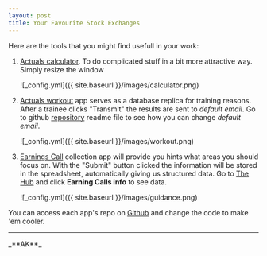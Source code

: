 ```yaml
---
layout: post
title: Your Favourite Stock Exchanges
---
```


Here are the tools that you might find usefull in your work:

1. [Actuals calculator](http://estimates.github.io/calculator/). To do complicated stuff in a bit more attractive way. Simply resize the window
  
    ![_config.yml]({{ site.baseurl }}/images/calculator.png)

2. [Actuals workout](http://estimates.github.io/workout/) app serves as a database replica for training reasons. After a trainee clicks "Transmit" the results are sent to _default email_. Go to github [repository](https://github.com/Estimates/workout) readme file to see how you can change _default email_.
  
    ![_config.yml]({{ site.baseurl }}/images/workout.png)

3. [Earnings Call](http://estimates.github.io/guidance/) collection app will provide you hints what areas you should focus on. With the "Submit" button clicked the information will be stored in the spreadsheet, automatically giving us structured data.
Go to [The Hub](https://thehub.thomsonreuters.com/groups/ica-estimates-gdynia) and click **Earning Calls info** to see data.
  
    ![_config.yml]({{ site.baseurl }}/images/guidance.png)


You can access each app's repo on [Github](https://github.com/Estimates) and change the code to make 'em cooler.

<hr>
_**AK**_